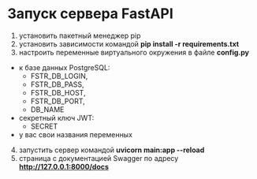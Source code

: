 # Запуск сервера FastAPI
1. установить пакетный менеджер pip
2. установить зависимости командой **pip install -r requirements.txt**
3. настроить переменные виртуального окружения в файле **config.py**
* к базе данных PostgreSQL: 
  * FSTR_DB_LOGIN, 
  * FSTR_DB_PASS, 
  * FSTR_DB_HOST, 
  * FSTR_DB_PORT, 
  * DB_NAME
* секретный ключ JWT: 
  * SECRET
* у вас свои названия переменных  
4. запустить сервер командой **uvicorn main:app --reload**
5. страница с документацией Swagger по адресу **http://127.0.0.1:8000/docs**